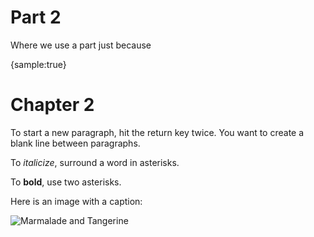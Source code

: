 # Part 2 #

Where we use a part just because

{sample:true}
# Chapter 2

To start a new paragraph, hit the return key twice. You want to create a blank line between paragraphs.

To *italicize*, surround a word in asterisks.

To **bold**, use two asterisks.

Here is an image with a caption:

![Marmalade and Tangerine](marm-and-tangie.jpg)

